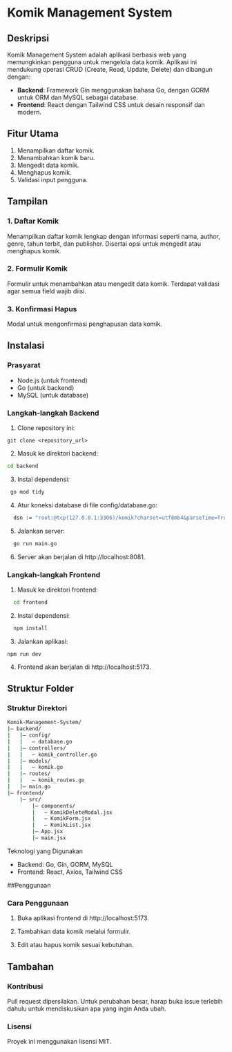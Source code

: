 # Komik Management System

## Deskripsi
Komik Management System adalah aplikasi berbasis web yang memungkinkan pengguna untuk mengelola data komik. Aplikasi ini mendukung operasi CRUD (Create, Read, Update, Delete) dan dibangun dengan:

- **Backend**: Framework Gin menggunakan bahasa Go, dengan GORM untuk ORM dan MySQL sebagai database.
- **Frontend**: React dengan Tailwind CSS untuk desain responsif dan modern.

## Fitur Utama
1. Menampilkan daftar komik.
2. Menambahkan komik baru.
3. Mengedit data komik.
4. Menghapus komik.
5. Validasi input pengguna.

## Tampilan
### 1. Daftar Komik
Menampilkan daftar komik lengkap dengan informasi seperti nama, author, genre, tahun terbit, dan publisher. Disertai opsi untuk mengedit atau menghapus komik.

### 2. Formulir Komik
Formulir untuk menambahkan atau mengedit data komik. Terdapat validasi agar semua field wajib diisi.

### 3. Konfirmasi Hapus
Modal untuk mengonfirmasi penghapusan data komik.

## Instalasi
### Prasyarat
- Node.js (untuk frontend)
- Go (untuk backend)
- MySQL (untuk database)

### Langkah-langkah Backend
1. Clone repository ini:
 ```
 git clone <repository_url>
 ```
2. Masuk ke direktori backend:
  ```bash
  cd backend
  ``` 
3. Instal dependensi:
  ```bash
   go mod tidy
  ```
4. Atur koneksi database di file config/database.go:
 ```bash
   dsn := "root:@tcp(127.0.0.1:3306)/komik?charset=utf8mb4&parseTime=True&loc=Local"
 ```
5. Jalankan server:
 ```bash
   go run main.go
 ```
6. Server akan berjalan di http://localhost:8081.

### Langkah-langkah Frontend

1. Masuk ke direktori frontend:
 ```bash
   cd frontend
 ```
2. Instal dependensi:
 ```bash
   npm install
 ```
3. Jalankan aplikasi:
```
npm run dev
```
4. Frontend akan berjalan di http://localhost:5173.

## Struktur Folder
### Struktur Direktori

```bash
Komik-Management-System/
|— backend/
|   |— config/
|   |   — database.go
|   |— controllers/
|   |   — komik_controller.go
|   |— models/
|   |   — komik.go
|   |— routes/
|   |   — komik_routes.go
|   |— main.go
|— frontend/
    |— src/
        |— components/
        |   — KomikDeleteModal.jsx
        |   — KomikForm.jsx
        |   — KomikList.jsx
        |— App.jsx
        |— main.jsx
```

Teknologi yang Digunakan
- Backend: Go, Gin, GORM, MySQL
- Frontend: React, Axios, Tailwind CSS

##Penggunaan
### Cara Penggunaan

1. Buka aplikasi frontend di http://localhost:5173.

2. Tambahkan data komik melalui formulir.

3. Edit atau hapus komik sesuai kebutuhan.

## Tambahan
### Kontribusi

Pull request dipersilakan. Untuk perubahan besar, harap buka issue terlebih dahulu untuk mendiskusikan apa yang ingin Anda ubah.

### Lisensi

Proyek ini menggunakan lisensi MIT.


